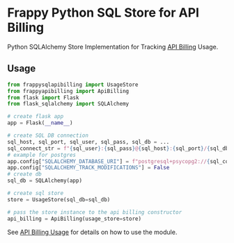 # Frappy Python SQL Store for API Billing

Python SQLAlchemy Store Implementation for Tracking [API Billing](https://github.com/ilfrich/frappy-api-billing) Usage.

## Usage

```python
from frappysqlapibilling import UsageStore
from frappyapibilling import ApiBilling
from flask import Flask
from flask_sqlalchemy import SQLAlchemy

# create flask app
app = Flask(__name__)

# create SQL DB connection
sql_host, sql_port, sql_user, sql_pass, sql_db = ...
sql_connect_str = f"{sql_user}:{sql_pass}@{sql_host}:{sql_port}/{sql_db}"
# example for postgres
app.config["SQLALCHEMY_DATABASE_URI"] = f"postgresql+psycopg2://{sql_connect_str}"
app.config["SQLALCHEMY_TRACK_MODIFICATIONS"] = False
# create db
sql_db = SQLAlchemy(app)

# create sql store
store = UsageStore(sql_db=sql_db)

# pass the store instance to the api billing constructor
api_billing = ApiBilling(usage_store=store)
```

See [API Billing Usage](https://github.com/ilfrich/frappy-api-billing#usage) for details on how to use the module.
